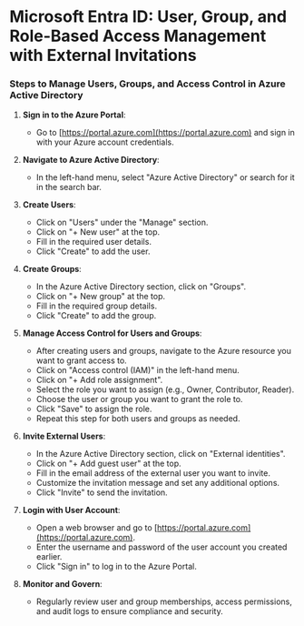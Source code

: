 # Microsoft Entra ID: User, Group, and Role-Based Access Management with External Invitations

### Steps to Manage Users, Groups, and Access Control in Azure Active Directory

1. **Sign in to the Azure Portal**:
   - Go to [https://portal.azure.com](https://portal.azure.com) and sign in with your Azure account credentials.

2. **Navigate to Azure Active Directory**:
   - In the left-hand menu, select "Azure Active Directory" or search for it in the search bar.

3. **Create Users**:
   - Click on "Users" under the "Manage" section.
   - Click on "+ New user" at the top.
   - Fill in the required user details.
   - Click "Create" to add the user.

4. **Create Groups**:
   - In the Azure Active Directory section, click on "Groups".
   - Click on "+ New group" at the top.
   - Fill in the required group details.
   - Click "Create" to add the group.

5. **Manage Access Control for Users and Groups**:
   - After creating users and groups, navigate to the Azure resource you want to grant access to.
   - Click on "Access control (IAM)" in the left-hand menu.
   - Click on "+ Add role assignment".
   - Select the role you want to assign (e.g., Owner, Contributor, Reader).
   - Choose the user or group you want to grant the role to.
   - Click "Save" to assign the role.
   - Repeat this step for both users and groups as needed.

6. **Invite External Users**:
   - In the Azure Active Directory section, click on "External identities".
   - Click on "+ Add guest user" at the top.
   - Fill in the email address of the external user you want to invite.
   - Customize the invitation message and set any additional options.
   - Click "Invite" to send the invitation.

7. **Login with User Account**:
   - Open a web browser and go to [https://portal.azure.com](https://portal.azure.com).
   - Enter the username and password of the user account you created earlier.
   - Click "Sign in" to log in to the Azure Portal.

8. **Monitor and Govern**:
   - Regularly review user and group memberships, access permissions, and audit logs to ensure compliance and security.
